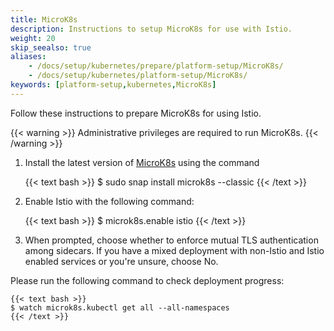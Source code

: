 ```yaml
---
title: MicroK8s
description: Instructions to setup MicroK8s for use with Istio.
weight: 20
skip_seealso: true
aliases:
    - /docs/setup/kubernetes/prepare/platform-setup/MicroK8s/
    - /docs/setup/kubernetes/platform-setup/MicroK8s/
keywords: [platform-setup,kubernetes,MicroK8s]
---
```


Follow these instructions to prepare MicroK8s for using Istio.

{{< warning >}}
Administrative privileges are required to run MicroK8s.
{{< /warning >}}

1.  Install the latest version of [MicroK8s](https://microK8s.io) using the command

    {{< text bash >}}
    $ sudo snap install microk8s --classic
    {{< /text >}}

1.  Enable Istio with the following command:

    {{< text bash >}}
    $ microk8s.enable istio
    {{< /text >}}

1.  When prompted, choose whether to enforce mutual TLS authentication among sidecars.
    If you have a mixed deployment with non-Istio and Istio enabled services or you're unsure, choose No.

Please run the following command to check deployment progress:

    {{< text bash >}}
    $ watch microk8s.kubectl get all --all-namespaces
    {{< /text >}}

